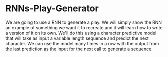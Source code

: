 # RNNs-Play-Generator
 We are going to use a RNN to generate a play. We will simply show the RNN an example of something we want it to recreate and it will learn how to write a version of it on its own. We'll do this using a character predictive model that will take as input a variable length sequence and predict the next character. We can use the model many times in a row with the output from the last prediction as the input for the next call to generate a sequence.
